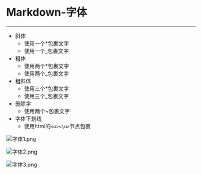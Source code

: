 # Markdown-字体
***
+ 斜体  
    + 使用一个*包裹文字  
    + 使用一个_包裹文字  
+ 粗体  
    + 使用两个*包裹文字  
    + 使用两个_包裹文字  
+ 粗斜体  
    + 使用三个*包裹文字  
    + 使用三个_包裹文字  
+ 删除字  
    + 使用两个~包裹文字
+ 字体下划线
    + 使用html的`<u><\u>`节点包裹

![字体1.png](https://github.com/520171/note/blob/master/Markdown/imgs/字体1.png)  

![字体2.png](https://github.com/520171/note/blob/master/Markdown/imgs/字体2.png)  

![字体3.png](https://github.com/520171/note/blob/master/Markdown/imgs/字体3.png)  
